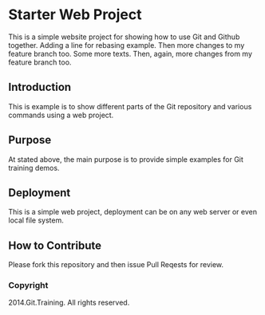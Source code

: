# Starter Web Project

This is a simple website project for showing how to use Git and Github together. 
Adding a line for rebasing example.
Then more changes to my feature branch too.
Some more texts.
Then, again, more changes from my feature branch too.

## Introduction

This is example is to show different parts of the Git repository and various commands using a web project.

## Purpose

At stated above, the main purpose is to provide simple examples for Git training demos.

## Deployment

This is a simple web project, deployment can be on any web server or even local file system.

## How to Contribute

Please fork this repository and then issue Pull Reqests for review.

### Copyright

2014.Git.Training. All rights reserved.
